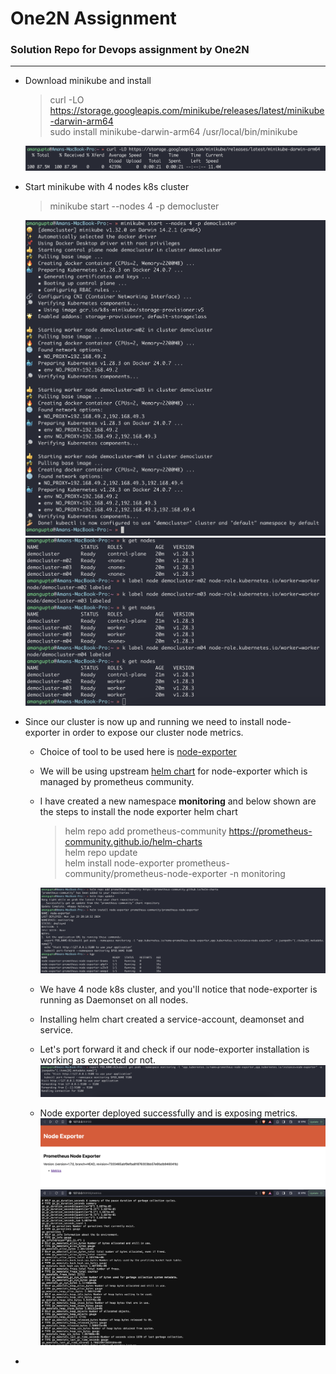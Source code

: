 # One2N Assignment
### Solution Repo for Devops assignment by One2N
---

* Download minikube and install
    > curl -LO https://storage.googleapis.com/minikube/releases/latest/minikube-darwin-arm64 \
      sudo install minikube-darwin-arm64 /usr/local/bin/minikube
    
    ![1.png](images%2F1.png)

* Start minikube with 4 nodes k8s cluster
    > minikube start --nodes 4 -p democluster

    ![2.png](images%2F2.png)
    ![3.png](images%2F3.png)

* Since our cluster is now up and running we need to install node-exporter in order to expose our cluster node metrics.
  * Choice of tool to be used here is [node-exporter](https://github.com/prometheus/node_exporter)
  * We will be using upstream [helm chart](https://github.com/prometheus-community/helm-charts/tree/main/charts/prometheus-node-exporter) for node-exporter which is managed by prometheus community.
  * I have created a new namespace **monitoring** and below shown are the steps to install the node exporter helm chart
     > helm repo add prometheus-community https://prometheus-community.github.io/helm-charts \
       helm repo update \
       helm install node-exporter prometheus-community/prometheus-node-exporter -n monitoring

     ![4.png](images%2F4.png)
  * We have 4 node k8s cluster, and you'll notice that node-exporter is running as Daemonset on all nodes.
  * Installing helm chart created a service-account, deamonset and service.
  * Let's port forward it and check if our node-exporter installation is working as expected or not.
     ![5.png](images%2F5.png)
  * Node exporter deployed successfully and is exposing metrics.
     ![6.png](images%2F6.png)
     ![7.png](images%2F7.png)

* 
